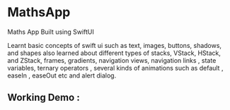 # MathsApp
Maths App Built using SwiftUI 

Learnt basic concepts of swift ui such as text, images, buttons, shadows, and shapes also learned about different types of stacks, VStack, HStack, and ZStack, 
frames, gradients, navigation views, navigation links , state variables, ternary operators , several kinds of animations such as default , easeIn , easeOut etc
and alert dialog.

## Working Demo : 

